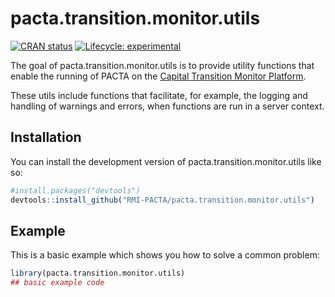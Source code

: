 
<!-- README.md is generated from README.Rmd. Please edit that file -->

# pacta.transition.monitor.utils

<!-- badges: start -->

[![CRAN
status](https://www.r-pkg.org/badges/version/pacta.transition.monitor.utils)](https://CRAN.R-project.org/package=pacta.transition.monitor.utils)
[![Lifecycle:
experimental](https://img.shields.io/badge/lifecycle-experimental-orange.svg)](https://lifecycle.r-lib.org/articles/stages.html#experimental)
<!-- badges: end -->

The goal of pacta.transition.monitor.utils is to provide utility
functions that enable the running of PACTA on the [Capital Transition
Monitor Platform](https://platform.transitionmonitor.com/).

These utils include functions that facilitate, for example, the logging
and handling of warnings and errors, when functions are run in a server
context.

## Installation

You can install the development version of
pacta.transition.monitor.utils like so:

``` r
#install.packages("devtools")
devtools::install_github("RMI-PACTA/pacta.transition.monitor.utils")
```

## Example

This is a basic example which shows you how to solve a common problem:

``` r
library(pacta.transition.monitor.utils)
## basic example code
```
